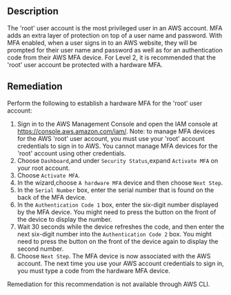 ## Description

The 'root' user account is the most privileged user in an AWS account. MFA adds an extra layer of protection on top of a user name and password. With MFA enabled, when a user signs in to an AWS website, they will be prompted for their user name and password as well as for an authentication code from their AWS MFA device. For Level 2, it is recommended that the 'root' user account be protected with a hardware MFA.

## Remediation

Perform the following to establish a hardware MFA for the 'root' user account:
1. Sign in to the AWS Management Console and open the IAM console at https://console.aws.amazon.com/iam/.
Note: to manage MFA devices for the AWS 'root' user account, you must use your 'root' account credentials to sign in to AWS. You cannot manage MFA devices for the 'root' account using other credentials.
2. Choose `Dashboard`,and under `Security Status`,expand `Activate MFA` on your root account.
3. Choose `Activate MFA`.
4. In the wizard,choose `A hardware MFA` device and then choose `Next Step`.
5. In the `Serial Number` box, enter the serial number that is found on the back of the
MFA device.
6. In the `Authentication Code 1` box, enter the six-digit number displayed by the
MFA device. You might need to press the button on the front of the device to
display the number.
7. Wait 30 seconds while the device refreshes the code, and then enter the next
six-digit number into the `Authentication Code 2` box. You might need to press
the button on the front of the device again to display the second number.
8. Choose `Next Step`. The MFA device is now associated with the AWS account.
The next time you use your AWS account credentials to sign in, you must type a code from the hardware MFA device.

Remediation for this recommendation is not available through AWS CLI.